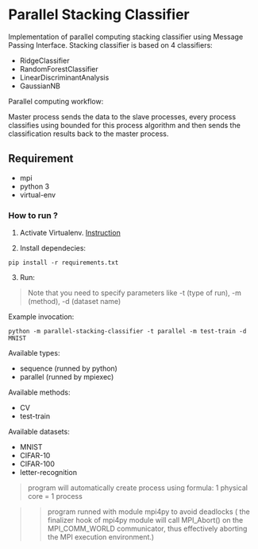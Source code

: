 # Parallel Stacking Classifier

Implementation of parallel computing stacking classifier using Message Passing Interface.
Stacking classifier is based on 4 classifiers:
- RidgeClassifier
- RandomForestClassifier
- LinearDiscriminantAnalysis
- GaussianNB

Parallel computing workflow:

Master process sends the data to the slave processes, every process classifies using bounded for this process algorithm and then sends the classification results back to the master process.


## Requirement

- mpi 
- python 3
- virtual-env

### How to run ?

1) Activate Virtualenv. [Instruction](https://virtualenv.pypa.io/en/latest/userguide/)


2) Install dependecies:

```
pip install -r requirements.txt
```

3) Run:

> Note that you need to specify parameters like -t (type of run), -m (method), -d (dataset name)

Example invocation:
```
python -m parallel-stacking-classifier -t parallel -m test-train -d MNIST
```

Available types:
- sequence (runned by python)
- parallel (runned by mpiexec)

Available methods:
- CV
- test-train

Available datasets:
- MNIST
- CIFAR-10
- CIFAR-100
- letter-recognition

> program will automatically create process using formula: 1 physical core = 1 process

>> program runned with module mpi4py to avoid deadlocks ( the finalizer hook of mpi4py module will call MPI_Abort() on the MPI_COMM_WORLD communicator, thus effectively aborting the MPI execution environment.)